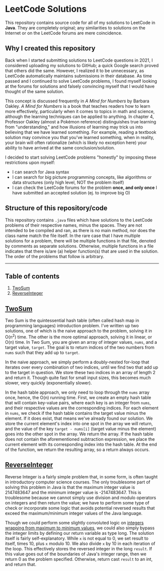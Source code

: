 # LeetCode Solutions
This repository contains source code for all of my solutions to LeetCode in **Java**. They are completely original; any similarities to solutions on the Internet or on the LeetCode forums are mere coincidence.

## Why I created this repository
Back when I started submitting solutions to LeetCode questions in 2021, I considered uploading my solutions to GitHub; a quick Google search proved that others did the same. However, I realized it to be unnecessary, as LeetCode automatically maintains submissions in their database. As time passed and I continued to solve LeetCode problems, I found myself looking at the forums for solutions and falsely convincing myself that I would have thought of the same solution. 

This concept is discussed frequently in *A Mind for Numbers* by Barbara Oakley. *A Mind for Numbers* is a book that teaches readers how to learn more effectively, particularly when it comes to topics in math and science, although the learning techniques can be applied to anything. In chapter 4, Professor Oakley (almost a Pokémon reference) distinguishes true learning from "understanding," and how illusions of learning may trick us into believing that we have learned something. For example, reading a textbook solution may convince you that you've learned something, when in reality, your brain will often rationalize (which is likely no exception here) your ability to have arrived at the same conclusion/solution.

I decided to start solving LeetCode problems "honestly" by imposing these restrictions upon myself:
- I can search for Java syntax
- I can search for big picture programming concepts, like algorithms or data structures (only high level, NOT the problem itself)
- I can check the LeetCode forums for the problem **once, and only once** I have submitted an accepted solution (ej. to improve big O)

## Structure of this repository/code
This repository contains `.java` files which have solutions to the LeetCode problems of their respective names, minus the spaces. They are not intended to be compiled and ran, as there is no main method, nor does the class name match the file itself. In the rare case that I have multiple solutions for a problem, there will be multiple functions in that file, denoted by comments as separate solutions. Otherwise, multiple functions in a file indicates that there is/are (a) helper function(s) that are used in the solution. The order of the problems that follow is arbitrary.

***

## Table of contents
1. [TwoSum](#TwoSum)
2. [ReverseInteger](#ReverseInteger)

## [TwoSum](TwoSum.java)
Two Sum is the quintessential hash table (often called hash map in programming languages) introduction problem. I've written up two solutions, one of which is the naive approach to the problem, solving it in O(n<sup>2</sup>) time. The other is the more optimal approach, solving it in linear, or O(n) time. In Two Sum, you are given an array of integer values, `nums`, and a target value, `target`. The goal is to return indices of the two numbers from `nums` such that they add up to `target`.

In the naive approach, we simply perform a doubly-nested for-loop that iterates over every combination of two indices, until we find two that add up to the target in question. We store these two indices in an array of length 2 and return it. Though quite fast for small input sizes, this becomes much slower, very quickly (exponentially slower). 

In the hash table approach, we only need to loop through the `nums` array once, hence, the O(n) running time. First, we create an empty hash table that will contain key-value pairs, where each key is an integer from `nums`, and their respective values are the corresponding indices. For each element in `nums`, we check if the hash table contains the target value minus the element. If it does exist, that means we've already found our solution. We store the current element's index into one spot in the array we will return, and the value of the key `target - nums[i]` (target value minus the element) goes into the other spot in the array. We return the array. If the hash table does not contain the aforementioned subtraction expression, we place the current element with its corresponding index into the hash table. At the end of the function, we return the resulting array, so a return always occurs.

## [ReverseInteger](ReverseInteger.java)
Reverse Integer is a fairly simple problem that, in some form, is often taught in introductory computer science courses. The only troublesome part of solving this problem in Java is that the maximum integer value is 2147483647 and the minimum integer value is -2147483647. This is troublesome because we cannot simply use division and modulo operators on integers and then return the value; we have to perform some type of check or incorporate some logic that avoids potential reversed results that exceed the maximum/minimum integer values of the Java language. 

Though we could perform some slightly convoluted logic on [integers wrapping from maximum to minimum values](https://stackoverflow.com/questions/5131131/what-happens-when-you-increment-an-integer-beyond-its-max-value), we could also simply bypass the integer limits by defining our return variable as type long. The solution itself is fairly self-explanatory. While `x` is not equal to 0, we set result to itself, times 10, plus `x` modulo 10. We also divide `x` by 10 in each iteration of the loop. This effectively stores the reversed integer in the long `result`. If this value goes out of the boundaries of Java's integer range, then we return 0 as the problem specified. Otherwise, return cast `result` to an int, and return that. 